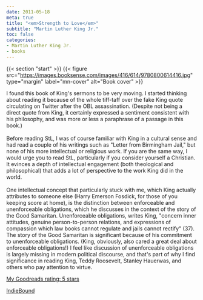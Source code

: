 ```yaml
---
date: 2011-05-18
meta: true
title: "<em>Strength to Love</em>"
subtitle: "Martin Luther King Jr."
toc: false
categories:
- Martin Luther King Jr.
- books
---
```


{{< section "start" >}}
{{< figure src="https://images.booksense.com/images/416/614/9780800614416.jpg" type="margin" label="mn-cover" alt="Book cover" >}}

I found this book of King's sermons to be very moving. I started thinking about reading it because of the whole tiff-taff over the fake King quote circulating on Twitter after the OBL assassination. (Despite not being a direct quote from King, it certainly expressed a sentiment consistent with his philosophy, and was more or less a paraphrase of a passage in this book.)<br /><br />Before reading StL, I was of course familiar with King in a cultural sense and had read a couple of his writings such as "Letter from Birmingham Jail," but none of his more intellectual or religious work. If you are the same way, I would urge you to read StL, particularly if you consider yourself a Christian. It evinces a depth of intellectual engagement (both theological and philosophical) that adds a lot of perspective to the work King did in the world. <br /><br />One intellectual concept that particularly stuck with me, which King actually attributes to someone else (Harry Emerson Fosdick, for those of you keeping score at home), is the distinction between enforceable and unenforceable obligations, which he discusses in the context of the story of the Good Samaritan. Unenforceable obligations, writes King, "concern inner attitudes, genuine person-to-person relations, and expressions of compassion which law books cannot regulate and jails cannot rectify" (37). The story of the Good Samaritan is significant because of his commitment to unenforceable obligations. (King, obviously, also cared a great deal about enforceable obligations!) I feel like discussion of unenforceable obligations is largely missing in modern political discourse, and that's part of why I find significance in reading King, Teddy Roosevelt, Stanley Hauerwas, and others who pay attention to virtue.

[My Goodreads rating: 5 stars](https://www.goodreads.com/review/show/168450600)  

[IndieBound](https://www.indiebound.org/book/9780800614416)

